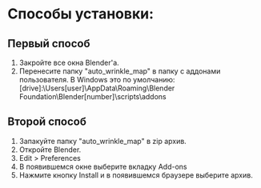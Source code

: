 # Способы установки:

## Первый способ
1. Закройте все окна Blender'а.
2. Перенесите папку "auto_wrinkle_map" в папку с аддонами пользователя.
В Windows это по умолчанию: [drive]:\Users\[user]\AppData\Roaming\Blender Foundation\Blender\[number]\scripts\addons 

## Второй способ
1. Запакуйте папку "auto_wrinkle_map" в zip архив.
2. Откройте Blender.
3. Edit > Preferences
4. В появившемся окне выберите вкладку Add-ons
5. Нажмите кнопку Install и в появившемся браузере выберите архив.

